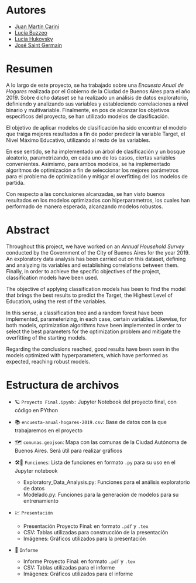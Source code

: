 # Autores
* [Juan Martín Carini](https://github.com/JuanMCarini)
* [Lucía Buzzeo](https://github.com/luciabuzzeo)
* [Lucía Hukovsky](https://github.com/LHukovsky)
* [José Saint Germain](https://github.com/josesg998)

# Resumen
 
A lo largo de este proyecto, se ha trabajado sobre una _Encuesta Anual de Hogares_ realizada por el Gobierno de la Ciudad de Buenos Aires para el año 2019. Sobre dicho dataset se ha realizado un análisis de datos exploratorio, definiendo y analizando sus variables y estableciendo correlaciones a nivel binario y multivariable. Finalmente, en pos de alcanzar los objetivos específicos del proyecto, se han utilizado modelos de clasificación.

El objetivo de aplicar modelos de clasificación ha sido encontrar el modelo que traiga mejores resultados a fin de poder predecir la variable Target, el Nivel Máximo Educativo, utilizando al resto de las variables.

En ese sentido, se ha implementado un árbol de clasificación y un bosque aleatorio, parametrizando, en cada uno de los casos, ciertas variables convenientes. Asimismo, para ambos modelos, se ha implementado algoritmos de optimización  a fin de seleccionar los mejores parámetros para el problema de optimización y mitigar el overfitting del los modelos de partida. 

Con respecto a las conclusiones alcanzadas, se han visto buenos resultados en los modelos optimizados con hiperparametros, los cuales han performado de manera esperada, alcanzando modelos robustos.

# Abstract

Throughout this project, we have worked on an _Annual Household Survey_ conducted by the Government of the City of Buenos Aires for the year 2019. An exploratory data analysis has been carried out on this dataset, defining and analyzing its variables and establishing correlations between them. Finally, in order to achieve the specific objectives of the project, classification models have been used.

The objective of applying classification models has been to find the model that brings the best results to predict the Target, the Highest Level of Education, using the rest of the variables.

In this sense, a classification tree and a random forest have been implemented, parameterizing, in each case, certain variables. Likewise, for both models, optimization algorithms have been implemented in order to select the best parameters for the optimization problem and mitigate the overfitting of the starting models. 

Regarding the conclusions reached, good results have been seen in the models optimized with hyperparameters, which have performed as expected, reaching robust models.

# Estructura de archivos
* :ringed_planet: `Proyecto Final.ipynb:` Jupyter Notebook del proyecto final, con código en PYthon

* :books: `encuesta-anual-hogares-2019.csv`: Base de datos con la que trabajaremos en el proyecto

* :world_map: `comunas.geojson`: Mapa con las comunas de la Ciudad Autónoma de Buenos Aires. Será útil para realizar gráficos

* :hammer_and_wrench::snake: `Funciones`: Lista de funciones en formato ``.py`` para su uso en el Jupyter notebook
    * Exploratory_Data_Analysis.py: Funciones para el análisis exploratorio de datos
    * Modelado.py: Funciones para la generación de modelos para su entrenamiento

* :chart: `Presentación`
    * Presentación Proyecto Final: en formato ``.pdf`` y ``.tex``
    * CSV: Tablas utilizadas para construcción de la presentación
    * Imágenes: Gráficos utilizados para la presentación

* :closed_book: `Informe`
    * Informe Proyecto Final: en formato ``.pdf`` y ``.tex``
    * CSV: Tablas utilizadas para el informe
    * Imágenes: Gráficos utilizados para el informe